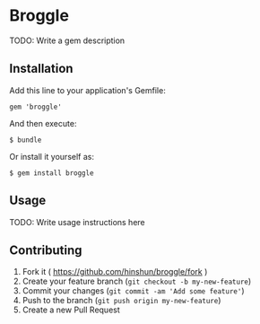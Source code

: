 # Broggle

TODO: Write a gem description

## Installation

Add this line to your application's Gemfile:

    gem 'broggle'

And then execute:

    $ bundle

Or install it yourself as:

    $ gem install broggle

## Usage

TODO: Write usage instructions here

## Contributing

1. Fork it ( https://github.com/hinshun/broggle/fork )
2. Create your feature branch (`git checkout -b my-new-feature`)
3. Commit your changes (`git commit -am 'Add some feature'`)
4. Push to the branch (`git push origin my-new-feature`)
5. Create a new Pull Request
